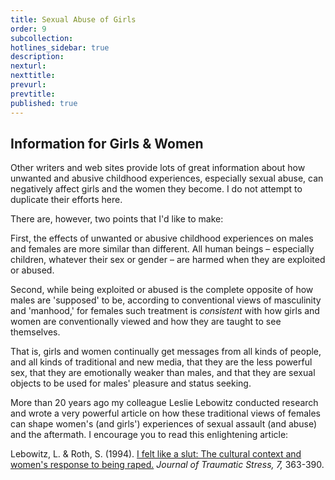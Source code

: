 ```yaml
---
title: Sexual Abuse of Girls
order: 9
subcollection:
hotlines_sidebar: true
description:
nexturl:
nexttitle:
prevurl:
prevtitle:
published: true
---
```


## Information for Girls & Women

Other writers and web sites provide lots of great information about how unwanted and abusive childhood experiences, especially sexual abuse, can negatively affect girls and the women they become. I do not attempt to duplicate their efforts here.

There are, however, two points that I'd like to make:

First, the effects of unwanted or abusive childhood experiences on males and females are more similar than different. All human beings – especially children, whatever their sex or gender – are harmed when they are exploited or abused.

Second, while being exploited or abused is the complete opposite of how males are 'supposed' to be, according to conventional views of masculinity and 'manhood,' for females such treatment is _consistent_ with how girls and women are conventionally viewed and how they are taught to see themselves.

That is, girls and women continually get messages from all kinds of people, and all kinds of traditional and new media, that they are the less powerful sex, that they are emotionally weaker than males, and that they are sexual objects to be used for males' pleasure and status seeking.

More than 20 years ago my colleague Leslie Lebowitz conducted research and wrote a very powerful article on how these traditional views of females can shape women's (and girls') experiences of sexual assault (and abuse) and the aftermath. I encourage you to read this enlightening article:

Lebowitz, L. & Roth, S. (1994). [I felt like a slut: The cultural context and women's response to being raped.](http://www.jimhoppper.com/pdfs/LebowitzRoth1994.pdf) _Journal of Traumatic Stress, 7,_ 363-390.